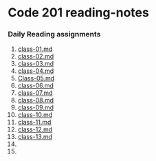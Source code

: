# Code 201 reading-notes
### Daily Reading assignments

1. [class-01.md](https://github.com/MFierro25/reading-notes/blob/main/class-01.md)
2. [class-02.md](https://github.com/MFierro25/reading-notes/blob/main/class-02.md)
3. [class-03.md](https://github.com/MFierro25/reading-notes/blob/main/class-03.md)
4. [class-04.md](https://github.com/MFierro25/reading-notes/blob/main/class-04.md)
5. [Class-05.md](https://github.com/MFierro25/reading-notes/blob/main/class-05.md)
6. [class-06.md](https://github.com/MFierro25/reading-notes/blob/main/class-06.md)
7. [class-07.md](https://github.com/MFierro25/reading-notes/blob/main/class-07.md)
8. [class-08.md](https://github.com/MFierro25/reading-notes/blob/main/class-08.md)
9. [class-09.md](https://github.com/MFierro25/reading-notes/blob/main/class09.md)
10. [class-10.md](https://github.com/MFierro25/reading-notes/blob/main/class10.md)
11. [class-11.md](https://github.com/MFierro25/reading-notes/blob/main/class11.md)
12. [class-12.md](https://github.com/MFierro25/reading-notes/blob/main/class12-md)
13. [class-13.md](https://github.com/MFierro25/reading-notes/blob/main/Class13.md)
14.
15.
